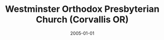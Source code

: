 ---
date: &id001 2005-01-01
end_date: null
location:
  address: 5005 NW Highland Drive
  city: Corvallis
  state: OR
minister:
- end: null
  name: Martin Emmrich
  start: 2007-01-01
  type: Pastor
ministers:
- Martin Emmrich
name: Westminster Orthodox Presbyterian Church
names:
- end: null
  name: Westminster Orthodox Presbyterian Church
  start: 2005-01-01
origination_date: *id001
raw_data: 'OR

  Corvallis

  Westminster Orthodox Presbyterian Church (2005- )

  5005 NW Highland Drive

  Pastor: Martin Emmrich, 2007-

  '
received_from: null
states:
- OR
status:
  active: true
  end_date: null
  reason: null
  received_from: null
  withdrawal_to: null
title: Westminster Orthodox Presbyterian Church (Corvallis OR)
year_established:
- 2005

---